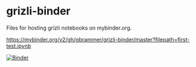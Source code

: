 # grizli-binder
Files for hosting grizli notebooks on mybinder.org.

https://mybinder.org/v2/gh/gbrammer/grizli-binder/master?filepath=first-test.ipynb

[![Binder](https://mybinder.org/badge.svg)](https://mybinder.org/v2/gh/gbrammer/grizli-binder/master?filepath=first-test.ipynb)

